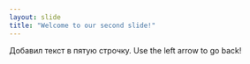 ```yaml
---
layout: slide
title: "Welcome to our second slide!"
---
```

Добавил текст в пятую строчку.
Use the left arrow to go back!
